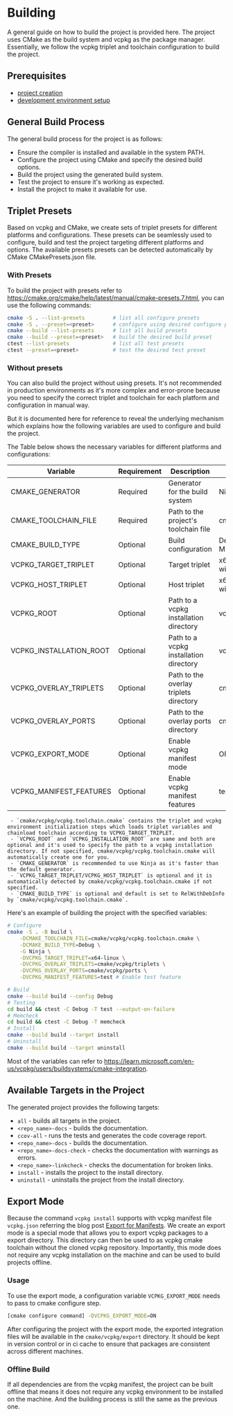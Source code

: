 # Building

A general guide on how to build the project is provided here. The project uses CMake as the build system and vcpkg as the package manager. Essentially, we follow the vcpkg triplet and toolchain configuration to build the project.

## Prerequisites

- [project creation](project_management.md)
- [development environment setup](development_environment.md)

## General Build Process

The general build process for the project is as follows:

- Ensure the compiler is installed and available in the system PATH.
- Configure the project using CMake and specify the desired build options.
- Build the project using the generated build system.
- Test the project to ensure it's working as expected.
- Install the project to make it available for use.

## Triplet Presets

Based on vcpkg and CMake, we create sets of triplet presets for different platforms and configurations. These presets can be seamlessly used to configure, build and test the project targeting different platforms and options. The available presets presets can be detected automatically by CMake CMakePresets.json file.

### With Presets

To build the project with presets refer to <https://cmake.org/cmake/help/latest/manual/cmake-presets.7.html>, you can use the following commands:

```bash
cmake -S . --list-presets         # list all configure presets
cmake -S . --preset=<preset>      # configure using desired configure preset
cmake --build --list-presets      # list all build presets
cmake --build --preset=<preset>   # build the desired build preset
ctest --list-presets              # list all test presets
ctest --preset=<preset>           # test the desired test preset
```

### Without presets

You can also build the project without using presets. It's not recommended in production environments as it's more complex and error-prone because you need to specify the correct triplet and toolchain for each platform and configuration in manual way.

But it is documented here for reference to reveal the underlying mechanism which explains how the following variables are used to configure and build the project.

The Table below shows the necessary variables for different platforms and configurations:

| Variable                | Requirement | Description                            | Allowed Values                              |
|-------------------------|-------------|----------------------------------------|---------------------------------------------|
| CMAKE_GENERATOR         | Required    | Generator for the build system         | Ninja, Unix Makefiles, etc.                 |
| CMAKE_TOOLCHAIN_FILE    | Required    | Path to the project's toolchain file   | cmake/vcpkg/vcpkg.toolchain.cmake           |
| CMAKE_BUILD_TYPE        | Optional    | Build configuration                    | Debug, Release, RelWithDebInfo, MinSizeRel  |
| VCPKG_TARGET_TRIPLET    | Optional    | Target triplet                         | x64-windows, x64-linux, arm64-windows, etc. |
| VCPKG_HOST_TRIPLET      | Optional    | Host triplet                           | x64-windows, x64-linux, arm64-windows, etc. |
| VCPKG_ROOT              | Optional    | Path to a vcpkg installation directory | vcpkg installation directory                |
| VCPKG_INSTALLATION_ROOT | Optional    | Path to a vcpkg installation directory | vcpkg installation directory                |
| VCPKG_OVERLAY_TRIPLETS  | Optional    | Path to the overlay triplets directory | cmake/vcpkg/triplets                        |
| VCPKG_OVERLAY_PORTS     | Optional    | Path to the overlay ports directory    | cmake/vcpkg/ports                           |
| VCPKG_EXPORT_MODE       | Optional    | Enable vcpkg manifest mode             | OFF, ON                                     |
| VCPKG_MANIFEST_FEATURES | Optional    | Enable vcpkg manifest features         | test                                        |

```{note}
 - `cmake/vcpkg/vcpkg.toolchain.cmake` contains the triplet and vcpkg environment initialization steps which loads triplet variables and chainload toolchain according to VCPKG_TARGET_TRIPLET.
 - `VCPKG_ROOT` and `VCPKG_INSTALLATION_ROOT` are same and both are optional and it's used to specify the path to a vcpkg installation directory. If not specified, cmake/vcpkg/vcpkg.toolchain.cmake will automatically create one for you.
 - `CMAKE_GENERATOR` is recommended to use Ninja as it's faster than the default generator.
 - `VCPKG_TARGET_TRIPLET/VCPKG_HOST_TRIPLET` is optional and it is automatically detected by cmake/vcpkg/vcpkg.toolchain.cmake if not specified.
 - `CMAKE_BUILD_TYPE` is optional and default is set to RelWithDebInfo by `cmake/vcpkg/vcpkg.toolchain.cmake`.
```

Here's an example of building the project with the specified variables:

```bash
# Configure
cmake -S . -B build \
    -DCMAKE_TOOLCHAIN_FILE=cmake/vcpkg/vcpkg.toolchain.cmake \
    -DCMAKE_BUILD_TYPE=Debug \
    -G Ninja \
    -DVCPKG_TARGET_TRIPLET=x64-linux \
    -DVCPKG_OVERLAY_TRIPLETS=cmake/vcpkg/triplets \
    -DVCPKG_OVERLAY_PORTS=cmake/vcpkg/ports \
    -DVCPKG_MANIFEST_FEATURES=test # Enable test feature

# Build
cmake --build build --config Debug
# Testing
cd build && ctest -C Debug -T test --output-on-failure
# Memcheck
cd build && ctest -C Debug -T memcheck
# Install
cmake --build build --target install
# Uninstall
cmake --build build --target uninstall
```

Most of the variables can refer to <https://learn.microsoft.com/en-us/vcpkg/users/buildsystems/cmake-integration>.


## Available Targets in the Project

The generated project provides the following targets:

- `all` - builds all targets in the project.
- `<repo_name>-docs` - builds the documentation.
- `ccov-all` - runs the tests and generates the code coverage report.
- `<repo_name>-docs` - builds the documentation.
- `<repo_name>-docs-check` - checks the documentation with warnings as errors.
- `<repo_name>-linkcheck` - checks the documentation for broken links.
- `install` - installs the project to the install directory.
- `uninstall` - uninstalls the project from the install directory.


## Export Mode

Because the command `vcpkg install` supports with vcpkg manifest file `vcpkg.json` referring the blog post [Export for Manifests](https://devblogs.microsoft.com/cppblog/vcpkg-2023-10-19-release-export-for-manifests-documentation-improvements-and-more/). We create an export mode is a special mode that allows you to export vcpkg packages to a export directory. This directory can then be used to as vcpkg cmake toolchain without the cloned vcpkg repository. Importantly, this mode does not require any vcpkg installation on the machine and can be used to build projects offline.

### Usage

To use the export mode, a configuration variable `VCPKG_EXPORT_MODE` needs to pass to cmake configure step.

```bash
[cmake configure command] -DVCPKG_EXPORT_MODE=ON
```

After configuring the project with the export mode, the exported integration files will be available in the `cmake/vcpkg/export` directory. It should be kept in version control or in ci cache to ensure that packages are consistent across different machines.

### Offline Build

If all dependencies are from the vcpkg manifest, the project can be built offline that means it does not require any vcpkg environment to be installed on the machine. And the building process is still the same as the previous one.
